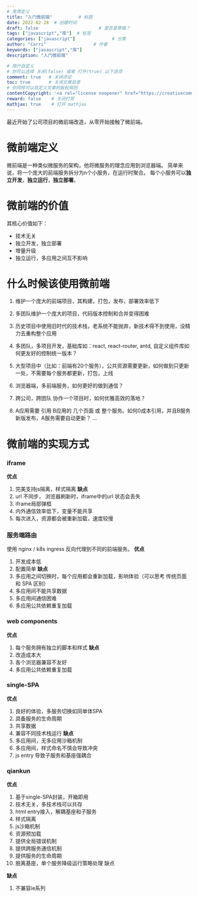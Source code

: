 ```yaml
---
# 常用定义
title: "入门微前端"          # 标题
date: 2022-02-28  # 创建时间
draft: false                       # 是否是草稿？
tags: ["javascript","库"]  # 标签
categories: ["javascript"]              # 分类
author: "Carri"                  # 作者
keywords: ["javascript","库"]
description: "入门微前端"  

# 用户自定义
# 你可以选择 关闭(false) 或者 打开(true) 以下选项
comment: true   # 关闭评论
toc: true       # 关闭文章目录
# 你同样可以自定义文章的版权规则
contentCopyright: '<a rel="license noopener" href="https://creativecommons.org/licenses/by-nc-nd/4.0/" target="_blank">CC BY-NC-ND 4.0</a>'
reward: false	 # 关闭打赏
mathjax: true    # 打开 mathjax
---
```

最近开始了公司项目的微前端改造，从零开始接触了微前端。

# 微前端定义
微前端是一种类似微服务的架构，他将微服务的理念应用到浏览器端。
简单来说，将一个庞大的前端服务拆分为n个小服务，在运行时聚合。
每个小服务可以**独立开发**，**独立运行**，**独立部署**。

# 微前端的价值
其核心价值如下：
* 技术无关
* 独立开发，独立部署
* 增量升级
* 独立运行，多应用之间互不影响

# 什么时候该使用微前端
1. 维护一个庞大的前端项目，其构建，打包，发布，部署效率低下

2. 多团队维护一个庞大的项目，代码版本控制和合并变得困难

3. 历史项目中使用旧时代的技术栈，老系统不能抛弃，新技术得不到使用，没精力去重构整个应用

4. 多团队，多项目开发，基础库如：react, react-router, antd, 自定义组件库如何更友好的控制统一版本？

5. 大型项目中（比如：前端有20个服务），公共资源需要更新，如何做到只更新一处，不需要每个服务都更新，打包，上线

6. 浏览器端，多前端服务，如何更好的做到通信？

7. 跨公司，跨团队 协作一个项目时，如何优雅高效的落地？

8. A应用需要 引用 B应用的 几个页面 或 整个服务。如何0成本引用，并且B服务新版发布，A服务需要自动更新？
...

# 微前端的实现方式
### iframe
**优点**
1. 完美支持js隔离，样式隔离
**缺点**
1. url 不同步， 浏览器刷新时，iframe中的url 状态会丢失
2. iframe局部弹框
3. 内外通信效率低下，变量不能共享
4. 每次进入，资源都会被重新加载，速度较慢

### 服务端路由
使用 nginx / k8s ingress 反向代理到不同的前端服务。
**优点**
1. 开发成本低
2. 配置简单
**缺点**
1. 多应用之间切换时，每个应用都会重新加载，影响体验（可以思考 传统页面 和 SPA 区别）
2. 多应用间不能共享数据
3. 多应用间通信困难
4. 多应用公共依赖重复加载

### web components
**优点**
1. 每个服务拥有独立的脚本和样式
**缺点**
1. 改造成本大
2. 各个浏览器兼容不友好
3. 多应用公共依赖重复加载
### single-SPA
**优点**
1. 良好的体验，多服务切换如同单体SPA
2. 具备服务的生命周期
3. 共享数据
4. 兼容不同技术栈运行
**缺点**
1. 多应用间，无多应用沙箱机制
2. 多应用间，样式命名不慎会导致冲突
3. js entry 导致子服务和基座强耦合

### qiankun

**优点**
1. 基于single-SPA封装，开箱即用
2. 技术无关，多技术栈可以共存
3. html entry接入，解耦基座和子服务
4. 样式隔离
5. js沙箱机制
6. 资源预加载
7. 提供全局错误机制
8. 提供跨服务通信机制
9. 提供服务的生命周期
10. 脱离基座，单个服务降级运行策略处理
缺点

**缺点**
1. 不兼容ie系列